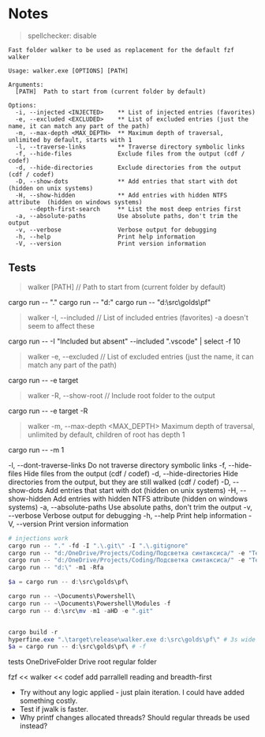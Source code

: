 # Notes

> spellchecker: disable

```text
Fast folder walker to be used as replacement for the default fzf walker

Usage: walker.exe [OPTIONS] [PATH]

Arguments:
  [PATH]  Path to start from (current folder by default)

Options:
  -i, --injected <INJECTED>    ** List of injected entries (favorites)
  -e, --excluded <EXCLUDED>    ** List of excluded entries (just the name, it can match any part of the path)
  -m, --max-depth <MAX_DEPTH>  ** Maximum depth of traversal, unlimited by default, starts with 1
  -l, --traverse-links         ** Traverse directory symbolic links
  -f, --hide-files             Exclude files from the output (cdf / codef)
  -d, --hide-directories       Exclude directories from the output (cdf / codef)
  -D, --show-dots              ** Add entries that start with dot (hidden on unix systems)
  -H, --show-hidden            ** Add entries with hidden NTFS attribute  (hidden on windows systems)
      --depth-first-search     ** List the most deep entries first
  -a, --absolute-paths         Use absolute paths, don't trim the output
  -v, --verbose                Verbose output for debugging
  -h, --help                   Print help information
  -V, --version                Print version information
```

## Tests

> walker [PATH]   // Path to start from (current folder by default)

cargo run -- "."
cargo run -- "d:\"
cargo run -- "d:\src\golds\pf\"

> walker -I, --included <INCLUDED>  // List of included entries (favorites) -a doesn't seem to affect these

cargo run -- -I "Included but absent" --included ".vscode" | select -f 10

> walker -e, --excluded <EXCLUDED>  // List of excluded entries (just the name, it can match any part of the path)

cargo run -- -e target

> walker -R, --show-root // Include root folder to the output

cargo run -- -e target -R

> walker -m, --max-depth <MAX_DEPTH>  Maximum depth of traversal, unlimited by default, children of root has depth 1

cargo run -- -m 1

  
  
  -l, --dont-traverse-links    Do not traverse directory symbolic links
  -f, --hide-files             Hide files from the output (cdf / codef)
  -d, --hide-directories       Hide directories from the output, but they are still walked (cdf / codef)
  -D, --show-dots              Add entries that start with dot (hidden on unix systems)
  -H, --show-hidden            Add entries with hidden NTFS attribute  (hidden on windows systems)
  -a, --absolute-paths         Use absolute paths, don't trim the output
  -v, --verbose                Verbose output for debugging
  -h, --help                   Print help information
  -V, --version                Print version information






```ps1
# injections work
cargo run -- "." -fd -I ".\.git\" -I ".\.gitignore"
cargo run -- "d:/OneDrive/Projects/Coding/Подсветка синтаксиса/" -e "TestResults"
cargo run -- "d:/OneDrive/Projects/Coding/Подсветка синтаксиса/" -e "TestResults" -e src -Ra
cargo run -- "d:\" -m1 -Rfa

$a = cargo run -- d:\src\golds\pf\

cargo run -- ~\Documents\Powershell\
cargo run -- ~\Documents\Powershell\Modules -f
cargo run -- d:\src\mv -m1 -aHD -e ".git"


cargo build -r
hyperfine.exe ".\target\release\walker.exe d:\src\golds\pf\" # 3s wide
$a = cargo run -- d:\src\golds\pf\ # -f


```

tests
OneDriveFolder
Drive root
regular folder

fzf << walker << codef
add parrallell reading and breadth-first

- Try without any logic applied - just plain iteration. I could have added something costly.
- Test if jwalk is faster.
- Why printf changes allocated threads? Should regular threads be used instead?

